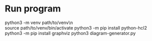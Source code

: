 # Run program
python3 -m venv path/to/venv\n    
source path/to/venv/bin/activate
python3 -m pip install python-hcl2
python3 -m pip install graphviz
python3 diagram-generator.py
